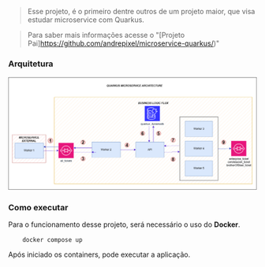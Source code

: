 > Esse projeto, é o primeiro dentre outros de um projeto maior, que visa estudar microservice com Quarkus.

> Para saber mais informações acesse o "[Projeto Pai]https://github.com/andrepixel/microservice-quarkus/)"

### Arquitetura

![](https://github.com/andrepixel/microservice-quarkus/blob/main/Quarkus_Arthicteure.png)

### Como executar

Para o funcionamento desse projeto, será necessário o uso do **Docker**.

        docker compose up

Após iniciado os containers, pode executar a aplicação.

